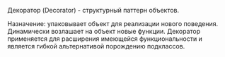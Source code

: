 Декоратор (Decorator) - структурный паттерн объектов.

Назначение: упаковывает объект для реализации нового поведения. Динамически возлашает на объект новые функции. Декоратор применяется для расширения имеющейся функциональности и является гибкой альтернативой порождению подклассов.
